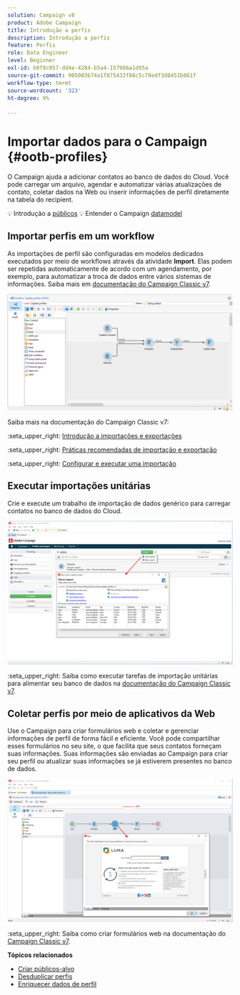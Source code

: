 ```yaml
---
solution: Campaign v8
product: Adobe Campaign
title: Introdução a perfis
description: Introdução a perfis
feature: Perfis
role: Data Engineer
level: Beginner
exl-id: b0f8c057-dd4e-4284-b5a4-157986a1d95a
source-git-commit: 905003b74a1f875432f08c5c70edf3d0451b861f
workflow-type: tm+mt
source-wordcount: '323'
ht-degree: 9%

---
```


# Importar dados para o Campaign {#ootb-profiles}

O Campaign ajuda a adicionar contatos ao banco de dados do Cloud. Você pode carregar um arquivo, agendar e automatizar várias atualizações de contato, coletar dados na Web ou inserir informações de perfil diretamente na tabela do recipient.

:bulb: Introdução a [públicos](audiences.md)
:bulb: Entender o Campaign [datamodel](../dev/datamodel.md)

## Importar perfis em um workflow

As importações de perfil são configuradas em modelos dedicados executados por meio de workflows através da atividade **Import**. Elas podem ser repetidas automaticamente de acordo com um agendamento, por exemplo, para automatizar a troca de dados entre vários sistemas de informações. Saiba mais em [documentação do Campaign Classic v7](https://experienceleague.adobe.com/docs/campaign-classic/using/getting-started/importing-and-exporting-data/import-export-workflows.html).

![](assets/import-wf.png)

Saiba mais na documentação do Campaign Classic v7:

:seta_upper_right: [Introdução a importações e exportações](https://experienceleague.adobe.com/docs/campaign-classic/using/getting-started/importing-and-exporting-data/get-started-data-import-export.html)

:seta_upper_right: [Práticas recomendadas de importação e exportação](https://experienceleague.adobe.com/docs/campaign-classic/using/getting-started/importing-and-exporting-data/best-practices/import-export-best-practices.html)

:seta_upper_right: [Configurar e executar uma importação](https://experienceleague.adobe.com/docs/campaign-classic/using/getting-started/importing-and-exporting-data/generic-imports-exports/executing-import-jobs.html)

## Executar importações unitárias

Crie e execute um trabalho de importação de dados genérico para carregar contatos no banco de dados do Cloud.

![](assets/new-import.png)

:seta_upper_right: Saiba como executar tarefas de importação unitárias para alimentar seu banco de dados na [documentação do Campaign Classic v7](https://experienceleague.adobe.com/docs/campaign-classic/using/getting-started/importing-and-exporting-data/generic-imports-exports/about-generic-imports-exports.html).

## Coletar perfis por meio de aplicativos da Web

Use o Campaign para criar formulários web e coletar e gerenciar informações de perfil de forma fácil e eficiente. Você pode compartilhar esses formulários no seu site, o que facilita que seus contatos forneçam suas informações. Suas informações são enviadas ao Campaign para criar seu perfil ou atualizar suas informações se já estiverem presentes no banco de dados.

![](assets/web-form-page.png)

:seta_upper_right: Saiba como criar formulários web na documentação do [Campaign Classic v7](https://experienceleague.adobe.com/docs/campaign-classic/using/designing-content/web-forms/about-web-forms.html).

**Tópicos relacionados**

* [Criar públicos-alvo](audiences.md)
* [Desduplicar perfis](https://experienceleague.adobe.com/docs/campaign-classic/using/automating-with-workflows/use-cases/data-management/deduplication-merge.html)
* [Enriquecer dados de perfil](https://experienceleague.adobe.com/docs/campaign-classic/using/automating-with-workflows/use-cases/data-management/enriching-data.html)
